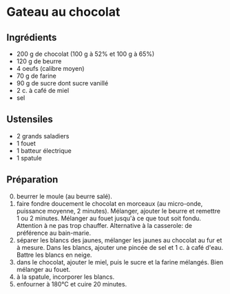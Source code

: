 # Gateau au chocolat

## Ingrédients
- 200 g de chocolat (100 g à 52% et 100 g à 65%)
- 120 g de beurre
- 4 oeufs (calibre moyen)
- 70 g de farine
- 90 g de sucre dont sucre vanillé
- 2 c. à café de miel
- sel

## Ustensiles
- 2 grands saladiers
- 1 fouet
- 1 batteur électrique
- 1 spatule

## Préparation
0. beurrer le moule (au beurre salé).
1. faire fondre doucement le chocolat en morceaux (au micro-onde, puissance moyenne, 2 minutes). Mélanger, ajouter le beurre et remettre 1 ou 2 minutes. Mélanger au fouet jusqu'à ce que tout soit fondu. Attention à ne pas trop chauffer. 
Alternative à la casserole: de préférence au bain-marie.
2. séparer les blancs des jaunes, mélanger les jaunes au chocolat au fur et à mesure. Dans les blancs, ajouter une pincée de sel et 1 c. à café d'eau. Battre les blancs en neige.
3. dans le chocolat, ajouter le miel, puis le sucre et la farine mélangés. Bien mélanger au fouet.
4. à la spatule, incorporer les blancs.
5. enfourner à 180°C et cuire 20 minutes.
